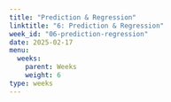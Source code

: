 ```yaml
---
title: "Prediction & Regression"
linktitle: "6: Prediction & Regression"
week_id: "06-prediction-regression"
date: 2025-02-17
menu:
  weeks:
    parent: Weeks
    weight: 6
type: weeks
---
```

